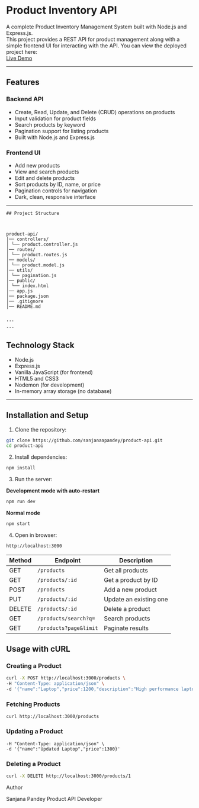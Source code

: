 # Product Inventory API

A complete Product Inventory Management System built with Node.js and Express.js.  
This project provides a REST API for product management along with a simple frontend UI for interacting with the API.
You can view the deployed project here:  
[Live Demo](https://product-api-one-wheat.vercel.app)

---

## Features

### Backend API
- Create, Read, Update, and Delete (CRUD) operations on products
- Input validation for product fields
- Search products by keyword
- Pagination support for listing products
- Built with Node.js and Express.js

### Frontend UI
- Add new products
- View and search products
- Edit and delete products
- Sort products by ID, name, or price
- Pagination controls for navigation
- Dark, clean, responsive interface

---
```
## Project Structure



product-api/
│── controllers/
│ └── product.controller.js 
│── routes/
│ └── product.routes.js 
│── models/
│ └── product.model.js 
│── utils/
│ └── pagination.js 
│── public/
│ └── index.html 
│── app.js 
│── package.json 
│── .gitignore 
│── README.md 


'''
---
```
## Technology Stack
- Node.js
- Express.js
- Vanilla JavaScript (for frontend)
- HTML5 and CSS3
- Nodemon (for development)
- In-memory array storage (no database)

---

## Installation and Setup

1. Clone the repository:
```bash
git clone https://github.com/sanjanaapandey/product-api.git
cd product-api
```
2. Install dependencies:
```bash
npm install
```
   
3. Run the server:

**Development mode with auto-restart**
```bash
npm run dev
```


**Normal mode**
```bash
npm start
```

4. Open in browser:
```bash
http://localhost:3000
```

| Method | Endpoint               | Description            |
| ------ | ---------------------- | ---------------------- |
| GET    | `/products`            | Get all products       |
| GET    | `/products/:id`        | Get a product by ID    |
| POST   | `/products`            | Add a new product      |
| PUT    | `/products/:id`        | Update an existing one |
| DELETE | `/products/:id`        | Delete a product       |
| GET    | `/products/search?q=`  | Search products        |
| GET    | `/products?page&limit` | Paginate results       |


## Usage with cURL

### Creating a Product
```bash
curl -X POST http://localhost:3000/products \
-H "Content-Type: application/json" \
-d '{"name":"Laptop","price":1200,"description":"High performance laptop"}'
```
### Fetching Products
```curl http://localhost:3000/products```
### Updating a Product
```curl -X PUT http://localhost:3000/products/1 \
-H "Content-Type: application/json" \
-d '{"name":"Updated Laptop","price":1300}'
```
### Deleting a Product
```bash
curl -X DELETE http://localhost:3000/products/1
```
Author

Sanjana Pandey
Product API Developer 


